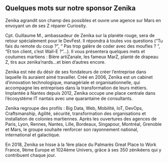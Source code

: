 ## Quelques mots sur notre sponsor Zenika

Zenika agrandit son champ des possibles et ouvre une agence sur Mars en envoyant un de ses Z réparer Curiosity.
 
Cpt. Guillaume M., ambassadeur de Zenika sur la planète rouge, sera de retour spécialement pour le DevFest. Il répondra à toutes vos questions (“Tu fais du remote du coup ?”, “ Pas trop galère de coder avec des moufles ? “, “Et ton client, c’est Wall-E ?”...). Il vous présentera quelques mets et coutumes martiens : Bière artiZanale, les fameux MarZ, planté de drapeau Z, tirs aux zenika’nards...et bien d’autres encore.
 
Zenika est née du désir de ses fondateurs de créer l’entreprise dans laquelle ils auraient aimé travailler. Créé en 2006, Zenika est un cabinet d’innovation technologique, managériale et organisationnelle, qui accompagne les entreprises dans la transformation de leurs métiers. Implantée à Nantes depuis 2012, Zenika occupe une place centrale dans l’écosystème IT nantais avec une quarantaine de consultants.
 
Zenika regroupe des profils : Big Data, Web, Mobilité, IoT, DevOps, Craftsmanship, Agilité, sécurité, transformation des organisations et installation de colonies martiennes. Après les ouvertures des agences de Paris, Lyon, Rennes, Nantes, Lille, Bordeaux, Singapour, Montréal, Grenoble et Mars, le groupe souhaite renforcer son rayonnement national, international et galactique.
 
En 2018, Zenika se hisse à la 1ère place du Palmarès Great Place to Work France, 9ème Europe et 1024ème Univers, grâce à ses 350 zénikéens qui y contribuent chaque jour.